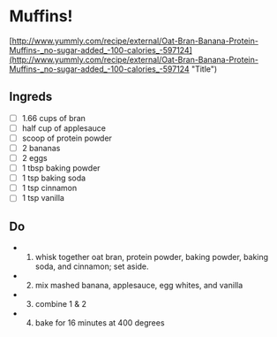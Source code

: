 # Muffins!

[http://www.yummly.com/recipe/external/Oat-Bran-Banana-Protein-Muffins-_no-sugar-added_-100-calories_-597124](http://www.yummly.com/recipe/external/Oat-Bran-Banana-Protein-Muffins-_no-sugar-added_-100-calories_-597124 "Title") 

## Ingreds

- [ ] 1.66 cups of bran
- [ ] half cup of applesauce
- [ ] scoop of protein powder
- [ ] 2 bananas
- [ ] 2 eggs
- [ ] 1 tbsp baking powder
- [ ] 1 tsp baking soda
- [ ] 1 tsp cinnamon
- [ ] 1 tsp vanilla

## Do

- 1.  whisk together oat bran, protein powder, baking powder, baking soda, and cinnamon; set aside.
- 2.  mix mashed banana, applesauce, egg whites, and vanilla 
- 3.  combine 1 & 2
- 4.  bake for 16 minutes at 400 degrees
